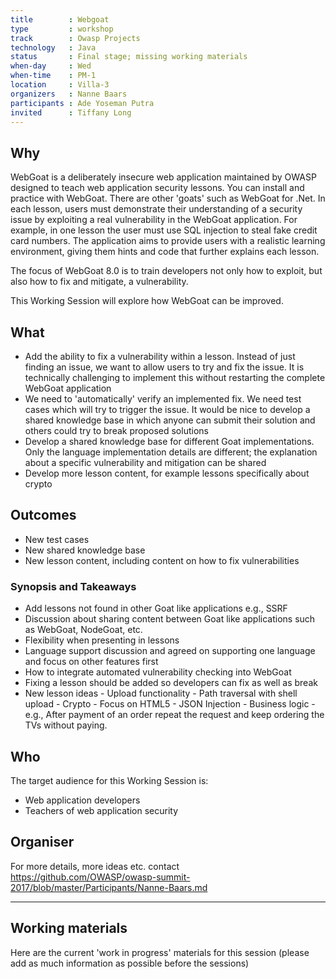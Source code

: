 ```yaml
---
title        : Webgoat
type         : workshop
track        : Owasp Projects
technology   : Java
status       : Final stage; missing working materials
when-day     : Wed
when-time    : PM-1
location     : Villa-3
organizers   : Nanne Baars
participants : Ade Yoseman Putra
invited      : Tiffany Long
---
```


## Why

WebGoat is a deliberately insecure web application maintained by OWASP designed to teach web application security lessons. You can install and practice with WebGoat. There are other 'goats' such as WebGoat for .Net. In each lesson, users must demonstrate their understanding of a security issue by exploiting a real vulnerability in the WebGoat application. For example, in one lesson the user must use SQL injection to steal fake credit card numbers. The application aims to provide users with a realistic learning environment, giving them hints and code that further explains each lesson.

The focus of WebGoat 8.0 is to train developers not only how to exploit, but also how to fix and mitigate, a vulnerability. 

This Working Session will explore how WebGoat can be improved.

## What

- Add the ability to fix a vulnerability within a lesson. Instead of just finding an issue, we want to allow users to try and fix the issue. It is technically challenging to implement this without restarting the complete WebGoat application
- We need to 'automatically' verify an implemented fix. We need test cases which will try to trigger the issue. It would be nice to develop a shared knowledge base in which anyone can submit their solution and others could try to break proposed solutions 
- Develop a shared knowledge base for different Goat implementations. Only the language implementation details are 
 different; the explanation about a specific vulnerability and mitigation can be shared
- Develop more lesson content, for example lessons specifically about crypto 

## Outcomes

- New test cases
- New shared knowledge base
- New lesson content, including content on how to fix vulnerabilities

### Synopsis and Takeaways

- Add lessons not found in other Goat like applications e.g., SSRF
- Discussion about sharing content between Goat like applications such as WebGoat, NodeGoat, etc.
- Flexibility when presenting in lessons
- Language support discussion and agreed on supporting one language and focus on other features first 
- How to integrate automated vulnerability checking into WebGoat
- Fixing a lesson should be added so developers can fix as well as break
- New lesson ideas
      - Upload functionality
      - Path traversal with shell upload
      - Crypto
      - Focus on HTML5
      - JSON Injection
      - Business logic 
               - e.g., After payment of an order repeat the request and keep ordering the TVs without paying. 

##  Who

The target audience for this Working Session is:

- Web application developers
- Teachers of web application security

## Organiser

For more details, more ideas etc. contact https://github.com/OWASP/owasp-summit-2017/blob/master/Participants/Nanne-Baars.md

--- 

## Working materials

Here are the current 'work in progress' materials for this session (please add as much information as possible before the sessions)


